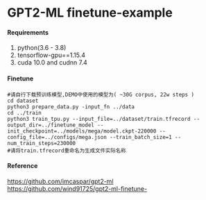 # **GPT2-ML finetune-example**

#### Requirements
1. python(3.6 - 3.8)
2. tensorflow-gpu==1.15.4
3. cuda 10.0 and cudnn 7.4

#### Finetune
``` shell script
#请自行下载预训练模型,DEMO中使用的模型为( ~30G corpus, 22w steps )
cd dataset
python3 prepare_data.py -input_fn ../data
cd ../train
python3 train_tpu.py --input_file=../dataset/train.tfrecord --output_dir=../finetune_model --init_checkpoint=../models/mega/model.ckpt-220000 --config_file=../configs/mega.json --train_batch_size=1 --num_train_steps=230000
#请将train.tfrecord重命名为生成文件实际名称
```

#### Reference

https://github.com/imcaspar/gpt2-ml \
https://github.com/wind91725/gpt2-ml-finetune-